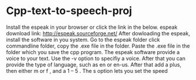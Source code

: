 # Cpp-text-to-speech-proj

Install the espeak in your browser or click the link in the below.
espeak download link: http://espeak.sourceforge.net/
After dowloading the espeak, install the software in you system.
Go to the espeak folder click commandline folder, copy the .exe file in the folder.
Paste the .exe file in the folder which you save the cpp program.
The espeak software provide a voice to your text.
Use the -v option to specifiy a voice.
After that you can provide the type of language, such as en or en-us.
After that add a plus, then either m or f , and a 1 – 5 .
The s option lets you set the speed
